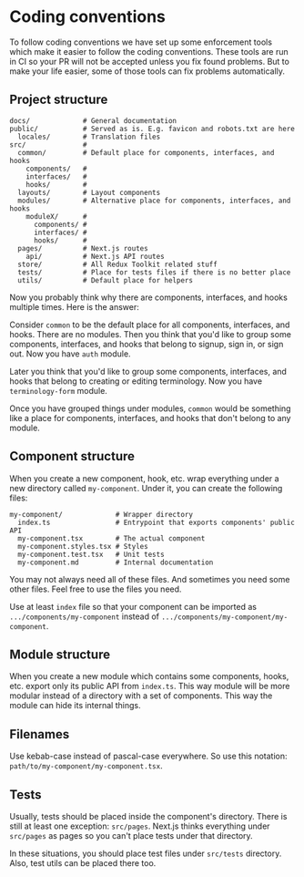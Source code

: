 # Coding conventions

To follow coding conventions we have set up some enforcement tools which make it
easier to follow the coding conventions. These tools are run in CI so your PR
will not be accepted unless you fix found problems. But to make your life
easier, some of those tools can fix problems automatically.

## Project structure

```
docs/             # General documentation
public/           # Served as is. E.g. favicon and robots.txt are here
  locales/        # Translation files
src/              #
  common/         # Default place for components, interfaces, and hooks
    components/   #
    interfaces/   #
    hooks/        #
  layouts/        # Layout components
  modules/        # Alternative place for components, interfaces, and hooks
    moduleX/      #
      components/ #
      interfaces/ #
      hooks/      #
  pages/          # Next.js routes
    api/          # Next.js API routes
  store/          # All Redux Toolkit related stuff
  tests/          # Place for tests files if there is no better place
  utils/          # Default place for helpers
```

Now you probably think why there are components, interfaces, and hooks multiple
times. Here is the answer:

Consider `common` to be the default place for all components, interfaces, and
hooks. There are no modules. Then you think that you'd like to group some
components, interfaces, and hooks that belong to signup, sign in, or sign out.
Now you have `auth` module.

Later you think that you'd like to group some components, interfaces, and hooks
that belong to creating or editing terminology. Now you have `terminology-form`
module.

Once you have grouped things under modules, `common` would be something like
a place for components, interfaces, and hooks that don't belong to any module.

## Component structure

When you create a new component, hook, etc. wrap everything under a new
directory called `my-component`. Under it, you can create the following files:

```
my-component/             # Wrapper directory
  index.ts                # Entrypoint that exports components' public API
  my-component.tsx        # The actual component
  my-component.styles.tsx # Styles
  my-component.test.tsx   # Unit tests
  my-component.md         # Internal documentation
```

You may not always need all of these files. And sometimes you need some other
files. Feel free to use the files you need.

Use at least `index` file so that your component can be imported as
`.../components/my-component` instead of
`.../components/my-component/my-component`.

## Module structure

When you create a new module which contains some components, hooks, etc. export
only its public API from `index.ts`. This way module will be more modular
instead of a directory with a set of components. This way the module can hide
its internal things.

## Filenames

Use kebab-case instead of pascal-case everywhere. So use this notation:
`path/to/my-component/my-component.tsx`.

## Tests

Usually, tests should be placed inside the component's directory. There is still
at least one exception: `src/pages`. Next.js thinks everything under `src/pages`
as pages so you can't place tests under that directory.

In these situations, you should place test files under `src/tests` directory.
Also, test utils can be placed there too.
